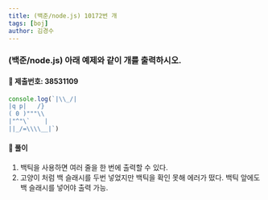 ```yaml
---
title: (백준/node.js) 10172번 개
tags: [boj]
author: 김경수
---
```


### (백준/node.js) 아래 예제와 같이 개를 출력하시오.
#### 📌 제출번호: 38531109
``` js
console.log(`|\\_/|
|q p|   /}
( 0 )"""\\
|"^"\`    |
||_/=\\\\__|`)
```

#### 📌 풀이
1. 백틱을 사용하면 여러 줄을 한 번에 출력할 수 있다.
2. 고양이 처럼 백 슬래시를 두번 넣었지만 백틱을 확인 못해 에러가 떴다. 백틱 앞에도 백 슬래시를 넣어야 출력 가능.